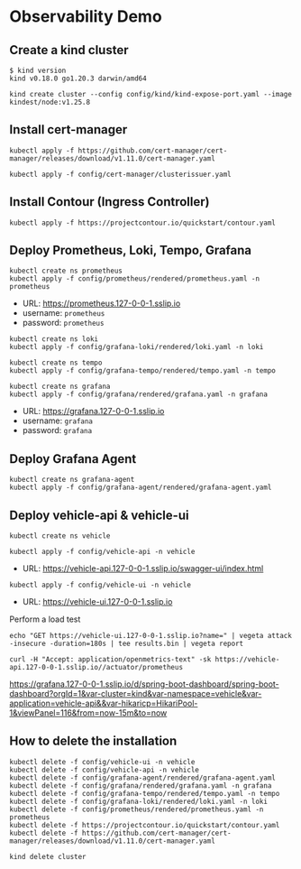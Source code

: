 # Observability Demo

## Create a kind cluster
```
$ kind version
kind v0.18.0 go1.20.3 darwin/amd64
```

```
kind create cluster --config config/kind/kind-expose-port.yaml --image kindest/node:v1.25.8
```

## Install cert-manager

```
kubectl apply -f https://github.com/cert-manager/cert-manager/releases/download/v1.11.0/cert-manager.yaml
```

```
kubectl apply -f config/cert-manager/clusterissuer.yaml
```

## Install Contour (Ingress Controller)

```
kubectl apply -f https://projectcontour.io/quickstart/contour.yaml
```

## Deploy Prometheus, Loki, Tempo, Grafana

```
kubectl create ns prometheus
kubectl apply -f config/prometheus/rendered/prometheus.yaml -n prometheus
```

* URL: https://prometheus.127-0-0-1.sslip.io
* username: `prometheus`
* password: `prometheus`

```
kubectl create ns loki
kubectl apply -f config/grafana-loki/rendered/loki.yaml -n loki
```

```
kubectl create ns tempo
kubectl apply -f config/grafana-tempo/rendered/tempo.yaml -n tempo
```

```
kubectl create ns grafana
kubectl apply -f config/grafana/rendered/grafana.yaml -n grafana
```

* URL: https://grafana.127-0-0-1.sslip.io
* username: `grafana`
* password: `grafana`

## Deploy Grafana Agent

```
kubectl create ns grafana-agent
kubectl apply -f config/grafana-agent/rendered/grafana-agent.yaml
```

## Deploy vehicle-api & vehicle-ui

```
kubectl create ns vehicle
```

```
kubectl apply -f config/vehicle-api -n vehicle
```

* URL: https://vehicle-api.127-0-0-1.sslip.io/swagger-ui/index.html

```
kubectl apply -f config/vehicle-ui -n vehicle
```

* URL: https://vehicle-ui.127-0-0-1.sslip.io


Perform a load test

```
echo "GET https://vehicle-ui.127-0-0-1.sslip.io?name=" | vegeta attack  -insecure -duration=180s | tee results.bin | vegeta report
```

```
curl -H "Accept: application/openmetrics-text" -sk https://vehicle-api.127-0-0-1.sslip.io//actuator/prometheus
```

https://grafana.127-0-0-1.sslip.io/d/spring-boot-dashboard/spring-boot-dashboard?orgId=1&var-cluster=kind&var-namespace=vehicle&var-application=vehicle-api&&var-hikaricp=HikariPool-1&viewPanel=116&from=now-15m&to=now


## How to delete the installation

```
kubectl delete -f config/vehicle-ui -n vehicle
kubectl delete -f config/vehicle-api -n vehicle
kubectl delete -f config/grafana-agent/rendered/grafana-agent.yaml
kubectl delete -f config/grafana/rendered/grafana.yaml -n grafana
kubectl delete -f config/grafana-tempo/rendered/tempo.yaml -n tempo
kubectl delete -f config/grafana-loki/rendered/loki.yaml -n loki
kubectl delete -f config/prometheus/rendered/prometheus.yaml -n prometheus
kubectl delete -f https://projectcontour.io/quickstart/contour.yaml
kubectl delete -f https://github.com/cert-manager/cert-manager/releases/download/v1.11.0/cert-manager.yaml
```

```
kind delete cluster
```